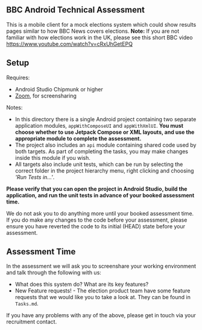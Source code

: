 BBC Android Technical Assessment
---

This is a mobile client for a mock elections system which could show results pages similar to how BBC News covers elections. 
**Note:** If you are not familiar with how elections work in the UK, please see this short BBC video https://www.youtube.com/watch?v=cRxUhGetEPQ


## Setup

Requires:

- Android Studio Chipmunk or higher
- [Zoom](https://zoom.us/), for screensharing

Notes:

- In this directory there is a single Android project containing two separate application modules, `appWithComposeUI` and `appWithXmlUI`. **You must choose whether to use Jetpack Compose or XML layouts, and use the appropriate module to complete the assessment.**
- The project also includes an `api` module containing shared code used by both targets. As part of completing the tasks, you may make changes inside this module if you wish.
- All targets also include unit tests, which can be run by selecting the correct folder in the project hierarchy menu, right clicking and choosing _'Run Tests in...'_.

**Please verify that you can open the project in Android Studio, build the application, and run the unit tests in advance of your booked assessment time.**

We do not ask you to do anything more until your booked assessment time. If you do make any changes to the code before your assessment, please ensure you have reverted the code to its initial (HEAD) state before your assessment.

## Assessment Time

In the assessment we will ask you to screenshare your working environment and talk through the following with us:

- What does this system do? What are its key features?
- New Feature requests! - The election product team have some feature requests that we would like you to take a look at. They can be found in `Tasks.md`.

If you have any problems with any of the above, please get in touch via your recruitment contact.